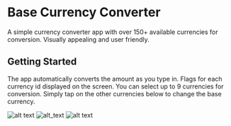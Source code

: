 # Base Currency Converter

A simple currency converter app with over 150+ available currencies for conversion. Visually appealing and user friendly.


## Getting Started

The app automatically converts the amount as you type in. Flags for each currency id displayed on the screen. You can select up to 9 currencies for conversion. Simply tap on the other currencies below to change the base currency.


![alt text](http://i.imgur.com/qXDpHfQm.png)
![alt_text](http://i.imgur.com/IABJ5drm.png)
![alt text](http://i.imgur.com/7TD3dMZm.png)

